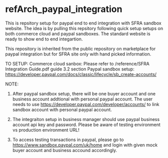 # refArch_paypal_integration

This is repsitory setup for paypal end to end integration with SFRA sandbox website. The idea is by pulling this repsitory following quick setup setups on both commerce cloud and paypal sandboxes. The standard website is ready to show end to end integartion.

This repository is inherited from the public repository on marketplace for paypal integration but for SFRA site only with hand picked information. 


TO SETUP:
Commerce cloud sanbox: Please refer to /reference/SFRA Integration Guide.pdf guide 3.2 section
Paypal sandbox setup: https://developer.paypal.com/docs/classic/lifecycle/sb_create-accounts/

NOTE: 
1. After paypal sandbox setup, there will be one buyer account and one business account addtional with personal paypal account. The user needs to use https://developer.paypal.com/developer/accounts/ to link sandbox account with personal paypal account. 

2. The integraiton setup in business manager should use paypal business account api key and password. Please be aware of testing environment vs production environment URL!

3. To access testing transactions in paypal, please go to https://www.sandbox.paypal.com/uk/home and login with given mock buyer account and business accound accordingly.

